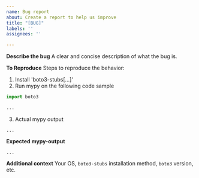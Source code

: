 ```yaml
---
name: Bug report
about: Create a report to help us improve
title: "[BUG]"
labels: ''
assignees: ''

---
```


**Describe the bug**
A clear and concise description of what the bug is.

**To Reproduce**
Steps to reproduce the behavior:
1. Install 'boto3-stubs[...]'
2.  Run mypy on the following code sample

```python
import boto3

...
```
3. Actual mypy output

```
...
```

**Expected mypy-output**

```
...
```

**Additional context**
Your OS, `boto3-stubs` installation method, `boto3` version, etc.
